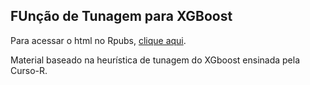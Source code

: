 ## FUnção de Tunagem para XGBoost

Para acessar o html no Rpubs, [clique aqui]().

Material baseado na heurística de tunagem do XGboost ensinada pela Curso-R.